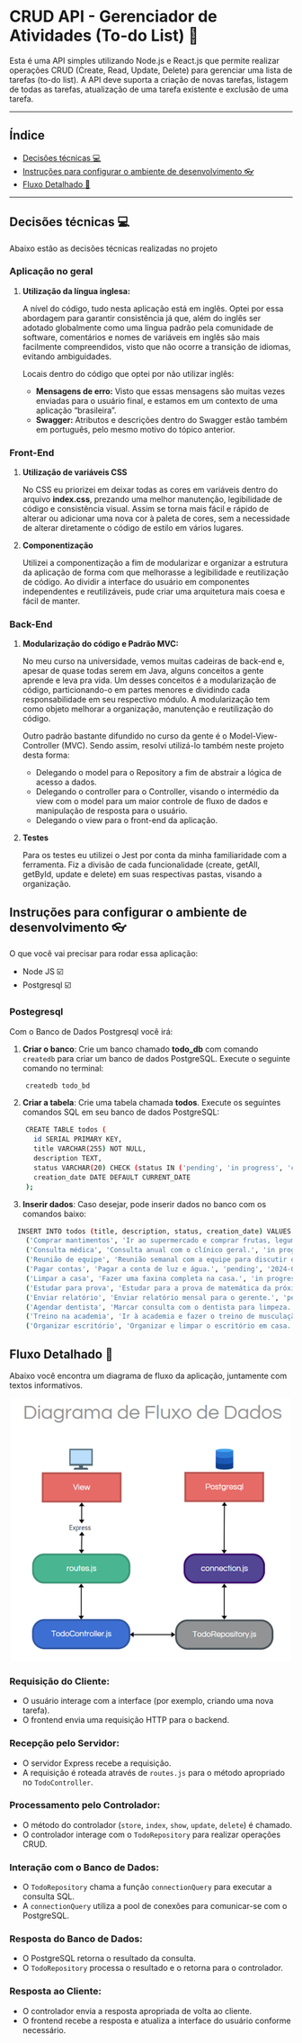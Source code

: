 # CRUD API - Gerenciador de Atividades (To-do List) 📝

  Esta é uma API simples utilizando Node.js e React.js que permite realizar operações CRUD (Create, Read, Update, Delete) para gerenciar uma lista de tarefas (to-do list). A API deve suporta a criação de novas tarefas, listagem de todas as tarefas, atualização de uma tarefa existente e exclusão de uma tarefa.

*******
## Índice
- [Decisões técnicas 💻](#decisoes-tecnicas)
- [Instruções para configurar o ambiente de desenvolvimento 👓](#instrucoes)
- [Fluxo Detalhado 🔄](#fluxo-aplicacao)
*******

<div id='decisoes-tecnicas'></div>
  
## Decisões técnicas 💻

  Abaixo estão as decisões técnicas realizadas no projeto

### Aplicação no geral

1. **Utilização da língua inglesa:**

    A nível do código, tudo nesta aplicação está em inglês. Optei por essa abordagem para garantir consistência já que, além do inglês ser adotado globalmente como uma língua padrão pela comunidade de software, comentários e nomes de variáveis em inglês são mais facilmente compreendidos, visto que não ocorre a transição de idiomas, evitando ambiguidades.

    Locais dentro do código que optei por não utilizar inglês:
    - **Mensagens de erro:** Visto que essas mensagens são muitas vezes enviadas para o usuário final, e estamos em um contexto de uma aplicação “brasileira”.
    - **Swagger:** Atributos e descrições dentro do Swagger estão também em português, pelo mesmo motivo do tópico anterior.

### Front-End

1. **Utilização de variáveis CSS**

   No CSS eu priorizei em deixar todas as cores em variáveis dentro do arquivo **index.css**, prezando uma melhor manutenção, legibilidade de código e consistência visual. Assim se torna mais fácil e rápido de alterar ou adicionar uma nova cor à paleta de cores, sem a necessidade de alterar diretamente o código de estilo em vários lugares.

2. **Componentização**

   Utilizei a componentização a fim de modularizar e organizar a estrutura da aplicação de forma com que melhorasse a legibilidade e reutilização de código. Ao dividir a interface do usuário em componentes independentes e reutilizáveis, pude criar uma arquitetura mais coesa e fácil de manter.

### Back-End

1. **Modularização do código e Padrão MVC:**

    No meu curso na universidade, vemos muitas cadeiras de back-end e, apesar de quase todas serem em Java, alguns conceitos a gente aprende e leva pra vida. Um desses conceitos é a modularização de código, particionando-o em partes menores e dividindo cada responsabilidade em seu respectivo módulo. A modularização tem como objeto melhorar a organização, manutenção e reutilização do código.

    Outro padrão bastante difundido no curso da gente é o Model-View-Controller (MVC). Sendo assim, resolvi utilizá-lo também neste projeto desta forma: 
    - Delegando o model para o Repository a fim de abstrair a lógica de acesso a dados.
    - Delegando o controller para o Controller, visando o intermédio da view com o model para um maior controle de fluxo de dados e manipulação de resposta para o usuário.
    - Delegando o view para o front-end da aplicação.

2. **Testes**

    Para os testes eu utilizei o Jest por conta da minha familiaridade com a ferramenta. Fiz a divisão de cada funcionalidade (create, getAll, getById, update e delete) em suas respectivas pastas, visando a organização.

<div id='instrucoes'></div>
  
## Instruções para configurar o ambiente de desenvolvimento 👓

  O que você vai precisar para rodar essa aplicação:
  - Node JS ☑️
  - Postgresql ☑️

  ### Postegresql

  Com o Banco de Dados Postgresql você irá:

  1. **Criar o banco**: Crie um banco chamado **todo_db** com comando `createdb` para criar um banco de dados PostgreSQL. Execute o seguinte comando no terminal:
   ```bash
       createdb todo_bd
   ```

  2. **Criar a tabela**: Crie uma tabela chamada **todos**. Execute os seguintes comandos SQL em seu banco de dados PostgreSQL:
  ```bash
      CREATE TABLE todos (
        id SERIAL PRIMARY KEY,
        title VARCHAR(255) NOT NULL,
        description TEXT,
        status VARCHAR(20) CHECK (status IN ('pending', 'in progress', 'completed')) NOT NULL,
        creation_date DATE DEFAULT CURRENT_DATE
      );
  ```
  3. **Inserir dados**: Caso desejar, pode inserir dados no banco com os comandos baixo:
  ```bash
    INSERT INTO todos (title, description, status, creation_date) VALUES
      ('Comprar mantimentos', 'Ir ao supermercado e comprar frutas, legumes e pão.', 'pending', '2024-05-01'),
      ('Consulta médica', 'Consulta anual com o clínico geral.', 'in progress', '2024-05-02'),
      ('Reunião de equipe', 'Reunião semanal com a equipe para discutir o progresso do projeto.', 'completed', '2024-05-03'),
      ('Pagar contas', 'Pagar a conta de luz e água.', 'pending', '2024-05-04'),
      ('Limpar a casa', 'Fazer uma faxina completa na casa.', 'in progress', '2024-05-05'),
      ('Estudar para prova', 'Estudar para a prova de matemática da próxima semana.', 'completed', '2024-05-06'),
      ('Enviar relatório', 'Enviar relatório mensal para o gerente.', 'pending', '2024-05-07'),
      ('Agendar dentista', 'Marcar consulta com o dentista para limpeza.', 'in progress', '2024-05-08'),
      ('Treino na academia', 'Ir à academia e fazer o treino de musculação.', 'completed', '2024-05-09'),
      ('Organizar escritório', 'Organizar e limpar o escritório em casa.', 'pending', '2024-05-10');
  ```

<div id='fluxo-aplicacao'></div>

## Fluxo Detalhado 🔄

  Abaixo você encontra um diagrama de fluxo da aplicação, juntamente com textos informativos.

  <p align="center">
    <img src="./assets/data-flow-diagram.png" alt="DataFlow" width="500" />
  </p>

### Requisição do Cliente:
- O usuário interage com a interface (por exemplo, criando uma nova tarefa).
- O frontend envia uma requisição HTTP para o backend.

### Recepção pelo Servidor:
- O servidor Express recebe a requisição.
- A requisição é roteada através de `routes.js` para o método apropriado no `TodoController`.

### Processamento pelo Controlador:
- O método do controlador (`store`, `index`, `show`, `update`, `delete`) é chamado.
- O controlador interage com o `TodoRepository` para realizar operações CRUD.

### Interação com o Banco de Dados:
- O `TodoRepository` chama a função `connectionQuery` para executar a consulta SQL.
- A `connectionQuery` utiliza a pool de conexões para comunicar-se com o PostgreSQL.

### Resposta do Banco de Dados:
- O PostgreSQL retorna o resultado da consulta.
- O `TodoRepository` processa o resultado e o retorna para o controlador.

### Resposta ao Cliente:
- O controlador envia a resposta apropriada de volta ao cliente.
- O frontend recebe a resposta e atualiza a interface do usuário conforme necessário.

